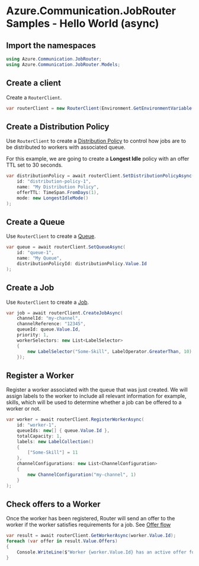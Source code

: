# Azure.Communication.JobRouter Samples - Hello World (async)

## Import the namespaces

```C# Snippet:Azure_Communication_JobRouter_Tests_Samples_UsingStatements_Async
using Azure.Communication.JobRouter;
using Azure.Communication.JobRouter.Models;
```

## Create a client

Create a `RouterClient`.

```C# Snippet:Azure_Communication_JobRouter_Tests_Samples_CreateClient_Async
var routerClient = new RouterClient(Environment.GetEnvironmentVariable("AZURE_COMMUNICATION_SERVICE_CONNECTION_STRING"));
```

## Create a Distribution Policy

Use `RouterClient` to create a [Distribution Policy](https://docs.microsoft.com/en-us/azure/communication-services/concepts/router/concepts#distribution-policy) to control how jobs are to be distributed to workers with associated queue.

For this example, we are going to create a __Longest Idle__ policy with an offer TTL set to 30 seconds.

```C# Snippet:Azure_Communication_JobRouter_Tests_Samples_CreateDistributionPolicyLongestIdleTTL1D_Async
var distributionPolicy = await routerClient.SetDistributionPolicyAsync(
    id: "distribution-policy-1",
    name: "My Distribution Policy",
    offerTTL: TimeSpan.FromDays(1),
    mode: new LongestIdleMode()
);
```

## Create a Queue

Use `RouterClient` to create a [Queue](https://docs.microsoft.com/en-us/azure/communication-services/concepts/router/concepts#queue).

```C# Snippet:Azure_Communication_JobRouter_Tests_Samples_CreateQueue_Async
var queue = await routerClient.SetQueueAsync(
    id: "queue-1",
    name: "My Queue",
    distributionPolicyId: distributionPolicy.Value.Id
);
```

## Create a Job

Use `RouterClient` to create a [Job](https://docs.microsoft.com/en-us/azure/communication-services/concepts/router/concepts#job).

```C# Snippet:Azure_Communication_JobRouter_Tests_Samples_CreateJobDirectQAssign_Async
var job = await routerClient.CreateJobAsync(
    channelId: "my-channel",
    channelReference: "12345",
    queueId: queue.Value.Id,
    priority: 1,
    workerSelectors: new List<LabelSelector>
    {
        new LabelSelector("Some-Skill", LabelOperator.GreaterThan, 10)
    });
```

## Register a Worker

Register a worker associated with the queue that was just created. We will assign labels to the worker to include all relevant information for example, skills, which will be used to determine whether a job can be offered to a worker or not.

```C# Snippet:Azure_Communication_JobRouter_Tests_Samples_RegisterWorker_Async
var worker = await routerClient.RegisterWorkerAsync(
    id: "worker-1",
    queueIds: new[] { queue.Value.Id },
    totalCapacity: 1,
    labels: new LabelCollection()
    {
        ["Some-Skill"] = 11
    },
    channelConfigurations: new List<ChannelConfiguration>
    {
        new ChannelConfiguration("my-channel", 1)
    }
);
```

## Check offers to a Worker

Once the worker has been registered, Router will send an offer to the worker if the worker satisfies requirements for a job. See [Offer flow](https://docs.microsoft.com/en-us/azure/communication-services/concepts/router/concepts#offer-flow)

```C# Snippet:Azure_Communication_JobRouter_Tests_Samples_QueryWorker_Async
var result = await routerClient.GetWorkerAsync(worker.Value.Id);
foreach (var offer in result.Value.Offers)
{
    Console.WriteLine($"Worker {worker.Value.Id} has an active offer for job {offer.JobId}");
}
```
